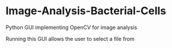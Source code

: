 # Image-Analysis-Bacterial-Cells
Python GUI implementing OpenCV for image analysis

Running this GUI allows the user to select a file from 

